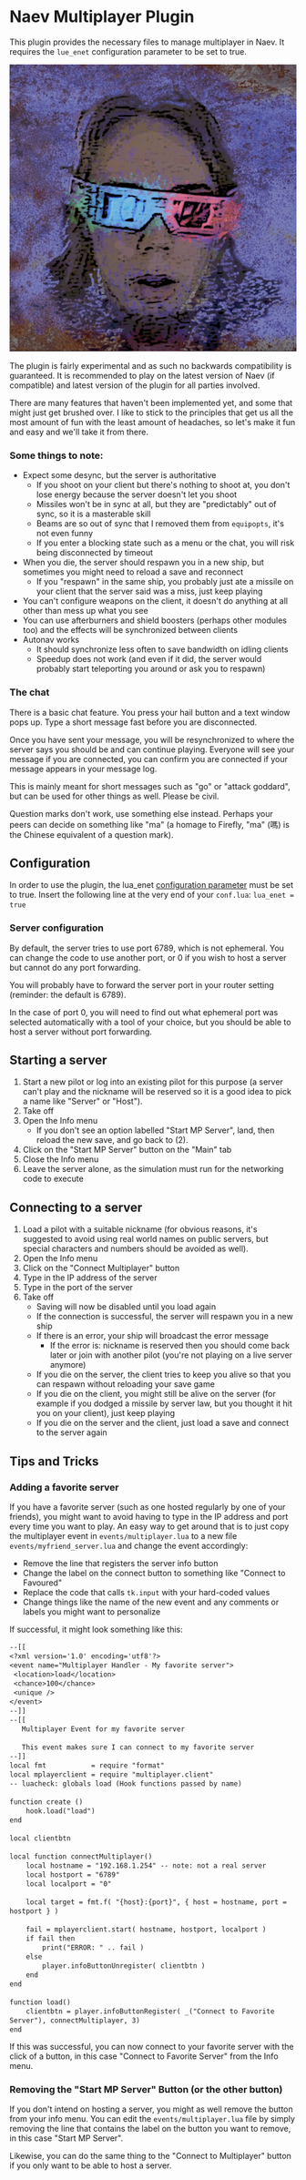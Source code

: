 # Naev Multiplayer Plugin

This plugin provides the necessary files to manage multiplayer in Naev. It requires the `lue_enet` configuration parameter to be set to true.

![A cartoon-like image of a character with colored 3D glasses](gfx/vn/characters/pers_mpauth.png?raw=true "The Original Multiplayer")

The plugin is fairly experimental and as such no backwards compatibility is guaranteed. It is recommended to play on the latest version of Naev (if compatible) and latest version of the plugin for all parties involved.

There are many features that haven't been implemented yet, and some that might just get brushed over. I like to stick to the principles that get us all the most amount of fun with the least amount of headaches, so let's make it fun and easy and we'll take it from there.

### Some things to note:

- Expect some desync, but the server is authoritative 
    - If you shoot on your client but there's nothing to shoot at, you don't lose energy because the server doesn't let you shoot
    - Missiles won't be in sync at all, but they are "predictably" out of sync, so it is a masterable skill
    - Beams are so out of sync that I removed them from `equipopts`, it's not even funny
    - If you enter a blocking state such as a menu or the chat, you will risk being disconnected by timeout
- When you die, the server should respawn you in a new ship, but sometimes you might need to reload a save and reconnect
    - If you "respawn" in the same ship, you probably just ate a missile on your client that the server said was a miss, just keep playing
- You can't configure weapons on the client, it doesn't do anything at all other than mess up what you see
- You can use afterburners and shield boosters (perhaps other modules too) and the effects will be synchronized between clients
- Autonav works 
    - It should synchronize less often to save bandwidth on idling clients
    - Speedup does not work (and even if it did, the server would probably start teleporting you around or ask you to respawn)

### The chat

There is a basic chat feature. You press your hail button and a text window pops up. Type a short message fast before you are disconnected.

Once you have sent your message, you will be resynchronized to where the server says you should be and can continue playing.
Everyone will see your message if you are connected, you can confirm you are connected if your message appears in your message log.

This is mainly meant for short messages such as "go" or "attack goddard", but can be used for other things as well. Please be civil.

Question marks don't work, use something else instead. Perhaps your peers can decide on something like "ma" (a homage to Firefly, "ma" (嗎) is the Chinese equivalent of a question mark).

## Configuration

In order to use the plugin, the lua\_enet [configuration parameter](https://github.com/naev/naev/wiki/FAQ#where-is-conflua-stored) must be set to true.
Insert the following line at the very end of your `conf.lua`: `lua_enet = true`

### Server configuration

By default, the server tries to use port 6789, which is not ephemeral. You can change the code to use another port, or 0 if you wish to host a server but cannot do any port forwarding.

You will probably have to forward the server port in your router setting (reminder: the default is 6789).

In the case of port 0, you will need to find out what ephemeral port was selected automatically with a tool of your choice, but you should be able to host a server without port forwarding.

## Starting a server

1. Start a new pilot or log into an existing pilot for this purpose (a server can't play and the nickname will be reserved so it is a good idea to pick a name like "Server" or "Host").
2. Take off
3. Open the Info menu
    - If you don't see an option labelled "Start MP Server", land, then reload the new save, and go back to (2).
4. Click on the "Start MP Server" button on the "Main" tab
5. Close the Info menu
6. Leave the server alone, as the simulation must run for the networking code to execute

## Connecting to a server

1. Load a pilot with a suitable nickname (for obvious reasons, it's suggested to avoid using real world names on public servers, but special characters and numbers should be avoided as well).
2. Open the Info menu
3. Click on the "Connect Multiplayer" button
4. Type in the IP address of the server
5. Type in the port of the server
6. Take off
    - Saving will now be disabled until you load again
    - If the connection is successful, the server will respawn you in a new ship
    - If there is an error, your ship will broadcast the error message
        - If the error is: nickname is reserved then you should come back later or join with another pilot (you're not playing on a live server anymore)
    - If you die on the server, the client tries to keep you alive so that you can respawn without reloading your save game
    - If you die on the client, you might still be alive on the server (for example if you dodged a missile by server law, but you thought it hit you on your client), just keep playing
    - If you die on the server and the client, just load a save and connect to the server again

## Tips and Tricks

### Adding a favorite server

If you have a favorite server (such as one hosted regularly by one of your friends), you might want to avoid having to type in the IP address and port every time you want to play. An easy way to get around that is to just copy the multiplayer event in `events/multiplayer.lua` to a new file `events/myfriend_server.lua` and change the event accordingly:
- Remove the line that registers the server info button
- Change the label on the connect button to something like "Connect to Favoured"
- Replace the code that calls `tk.input` with your hard-coded values
- Change things like the name of the new event and any comments or labels you might want to personalize

If successful, it might look something like this:

    --[[
    <?xml version='1.0' encoding='utf8'?>
    <event name="Multiplayer Handler - My favorite server">
     <location>load</location>
     <chance>100</chance>
     <unique />
    </event>
    --]]
    --[[
       Multiplayer Event for my favorite server

       This event makes sure I can connect to my favorite server
    --]]
    local fmt           = require "format"
    local mplayerclient = require "multiplayer.client"
    -- luacheck: globals load (Hook functions passed by name)

    function create ()
        hook.load("load")
    end

    local clientbtn

    local function connectMultiplayer()
        local hostname = "192.168.1.254" -- note: not a real server
        local hostport = "6789"
        local localport = "0"

        local target = fmt.f( "{host}:{port}", { host = hostname, port = hostport } )

        fail = mplayerclient.start( hostname, hostport, localport )
        if fail then
            print("ERROR: " .. fail )
        else
            player.infoButtonUnregister( clientbtn )
        end
    end

    function load()
        clientbtn = player.infoButtonRegister( _("Connect to Favorite Server"), connectMultiplayer, 3)
    end

If this was successful, you can now connect to your favorite server with the click of a button, in this case "Connect to Favorite Server" from the Info menu.

### Removing the "Start MP Server" Button (or the other button)

If you don't intend on hosting a server, you might as well remove the button from your info menu. You can edit the `events/multiplayer.lua` file by simply removing the line that contains the label on the button you want to remove, in this case "Start MP Server".

Likewise, you can do the same thing to the "Connect to Multiplayer" button if you only want to be able to host a server.

